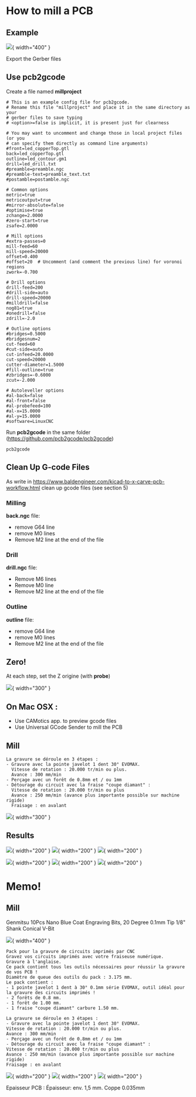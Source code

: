 # How to mill a PCB

## Example

![](../CNC/Images/2023-12-13_22-09-42.png){ width="400" }

Export the Gerber files

## Use pcb2gcode

Create a file named **millproject**

```
# This is an example config file for pcb2gcode.
# Rename this file "millproject" and place it in the same directory as your
# gerber files to save typing
# <option>=false is implicit, it is present just for clearness

# You may want to uncomment and change those in local project files (or you
# can specify them directly as command line arguments)
#front=led_copperTop.gtl
back=led_copperTop.gtl
outline=led_contour.gm1
drill=led_drill.txt
#preamble=preamble.ngc
#preamble-text=preamble_text.txt
#postamble=postamble.ngc

# Common options
metric=true
metricoutput=true
#mirror-absolute=false
#optimise=true
zchange=2.0000
#zero-start=true
zsafe=2.0000

# Mill options
#extra-passes=0
mill-feed=60
mill-speed=20000
offset=0.400
#offset=20  # Uncomment (and comment the previous line) for voronoi regions
zwork=-0.700

# Drill options
drill-feed=200
#drill-side=auto
drill-speed=20000
#milldrill=false
nog81=true
#onedrill=false
zdrill=-2.0

# Outline options
#bridges=0.5000
#bridgesnum=2
cut-feed=60
#cut-side=auto
cut-infeed=20.0000
cut-speed=20000
cutter-diameter=1.5000
#fill-outline=true
#zbridges=-0.6000
zcut=-2.000

# Autoleveller options
#al-back=false
#al-front=false
#al-probefeed=100
#al-x=15.0000
#al-y=15.0000
#software=LinuxCNC
```
Run **pcb2gcode** in the same folder (https://github.com/pcb2gcode/pcb2gcode)
```
pcb2gcode
```

## Clean Up G-code Files

As write in https://www.baldengineer.com/kicad-to-x-carve-pcb-workflow.html clean up gcode files (see section 5)

### Milling
**back.ngc** file:

- remove G64 line
- remove M0 lines
- Remove M2 line at the end of the file

### Drill
**drill.ngc** file:

- Remove M6 lines
- Remove M0 line
- Remove M2 line at the end of the file

### Outline
**outline** file:

- remove G64 line
- remove M0 lines
- Remove M2 line at the end of the file

## Zero!
At each step, set the Z origine (with **probe**)

![](../CNC/Images/IMG_2964.jpg){ width="300" }

## On Mac OSX :

- Use CAMotics app. to preview gcode files
- Use Universal GCode Sender to mill the PCB

## Mill

```
La gravure se déroule en 3 étapes :
- Gravure avec la pointe javelot 1 dent 30° EVOMAX.
  Vitesse de rotation : 20.000 tr/min ou plus.
  Avance : 300 mm/min
- Perçage avec un forêt de 0.8mm et / ou 1mm
- Détourage du circuit avec la fraise "coupe diamant" :
  Vitesse de rotation : 20.000 tr/min ou plus
  Avance : 250 mm/min (avance plus importante possible sur machine rigide)
  Fraisage : en avalant
```

![](../CNC/Images/IMG_2977.jpg){ width="300" }

## Results


![](../CNC/Images/IMG_2959.jpg){ width="200" }
![](../CNC/Images/IMG_2963.jpg){ width="200" }
![](../CNC/Images/IMG_2969.jpg){ width="200" }

![](../CNC/Images/IMG_2970.jpg){ width="200" }
![](../CNC/Images/IMG_2972.jpg){ width="200" }
![](../CNC/Images/IMG_2973.jpg){ width="200" }



# Memo!
## Mill

Genmitsu 10Pcs Nano Blue Coat Engraving Bits, 20 Degree 0.1mm Tip 1/8" Shank Conical V-Bit

![](../CNC/Images/2023-12-03_09-02-01.png){ width="400" }

```
Pack pour la gravure de circuits imprimés par CNC
Gravez vos circuits imprimés avec votre fraiseuse numérique.
Gravure à l'anglaise.
Ce pack contient tous les outils nécessaires pour réussir la gravure de vos PCB !
Diamètre de queue des outils du pack : 3.175 mm.
Le pack contient :
- 1 pointe javelot 1 dent à 30° 0.1mm série EVOMAX, outil idéal pour la gravure des circuits imprimés !
- 2 forêts de 0.8 mm.
- 1 forêt de 1.00 mm.
- 1 fraise "coupe diamant" carbure 1.50 mm.

La gravure se déroule en 3 étapes :
- Gravure avec la pointe javelot 1 dent 30° EVOMAX.
Vitesse de rotation : 20.000 tr/min ou plus.
Avance : 300 mm/min
- Perçage avec un forêt de 0.8mm et / ou 1mm
- Détourage du circuit avec la fraise "coupe diamant" :
Vitesse de rotation : 20.000 tr/min ou plus
Avance : 250 mm/min (avance plus importante possible sur machine rigide)
Fraisage : en avalant
```

![](../CNC/Images/gravure-pcb-cnc-gravure-anglaise-gravure-circuit-imprime-evomax-2.jpg){ width="200" }
![](../CNC/Images/gravure-pcb-cnc-gravure-anglaise-gravure-circuit-imprime-evomax-3.jpg){ width="200" }
![](../CNC/Images/gravure-pcb-cnc-gravure-anglaise-gravure-circuit-imprime-evomax.jpg){ width="200" }

Epaisseur PCB : Épaisseur: env. 1,5 mm.
Coppe 0.035mm